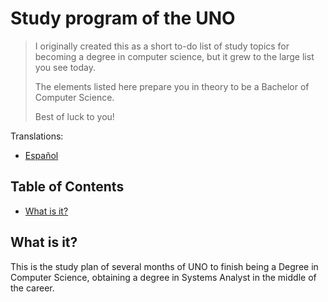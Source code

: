 # Study program of the UNO
>I originally created this as a short to-do list of study topics for becoming a degree in computer science, but it grew to the large list you see today.
>
>The elements listed here prepare you in theory to be a Bachelor of Computer Science.
>
>Best of luck to you!

Translations:
- [Español](translations/README-es.md)


## Table of Contents
- [What is it?](#What-is-it?)

## What is it?

This is the study plan of several months of UNO to finish being a Degree in Computer Science, obtaining a degree in Systems Analyst in the middle of the career.
